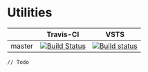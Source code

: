 # Utilities

|    | Travis-CI | VSTS |
|-----|-----|-----|
|master| [![Build Status](https://travis-ci.org/CoreySutton/Utilities.svg?branch=master)](https://travis-ci.org/CoreySutton/Utilities) | [![Build status](https://coreysutton.visualstudio.com/coreysutton/_apis/build/status/CoreySutton.Utilities-CI?branch=master)](https://coreysutton.visualstudio.com/coreysutton/_build/latest?definitionId=4&branch=master)

`// Todo`
